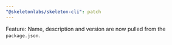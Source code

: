 ```yaml
---
"@skeletonlabs/skeleton-cli": patch
---
```


Feature: Name, description and version are now pulled from the `package.json`.
